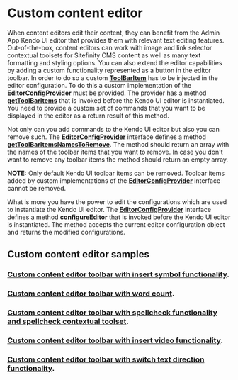 # Custom content editor

When content editors edit their content, they can benefit from the Admin App Kendo UI editor that provides them with relevant text editing features. Out-of-the-box, content editors can work with image and link selector contextual toolsets for Sitefinity CMS content as well as many text formatting and styling options. You can also extend the editor capabilities by adding a custom functionality represented as a button in the editor toolbar. In order to do so a custom [**ToolBarItem**](http://admin-app-extensions-docs.sitefinity.site/interfaces/toolbaritem.html) has to be injected in the editor configuration.
To do this a custom implementation of the [**EditorConfigProvider**](http://admin-app-extensions-docs.sitefinity.site/interfaces/editorconfigprovider.html) must be provided. The provider has a method [**getToolBarItems**](http://admin-app-extensions-docs.sitefinity.site/interfaces/editorconfigprovider.html#gettoolbaritems) that is invoked before the Kendo UI editor is instantiated. You need to provide a custom set of commands that you want to be displayed in the editor as a return result of this method.

Not only can you add commands to the Kendo UI editor but also you can remove such. The [**EditorConfigProvider**](http://admin-app-extensions-docs.sitefinity.site/interfaces/editorconfigprovider.html) interface defines a method [**getToolBarItemsNamesToRemove**](http://admin-app-extensions-docs.sitefinity.site/interfaces/editorconfigprovider.html#gettoolbaritemsnamestoremove). The method should return an array with the names of the toolbar items that you want to remove. In case you don't want to remove any toolbar items the method should return an empty array.

**NOTE:** Only default Kendo UI toolbar items can be removed. Toolbar items added by custom implementations of the [**EditorConfigProvider**](http://admin-app-extensions-docs.sitefinity.site/interfaces/editorconfigprovider.html) interface cannot be removed.

What is more you have the power to edit the configurations which are used to instantiate the Kendo UI editor. The [**EditorConfigProvider**](http://admin-app-extensions-docs.sitefinity.site/interfaces/editorconfigprovider.html) interface defines a method [**configureEditor**](http://admin-app-extensions-docs.sitefinity.site/interfaces/editorconfigprovider.html#configureeditor) that is invoked before the Kendo UI editor is instantiated. The method accepts the current editor configuration object and returns the modified configurations.

## Custom content editor samples

### [Custom content editor toolbar with insert symbol functionality](./insert-symbol/README.md).

### [Custom content editor toolbar with word count](./word-count/README.md).

### [Custom content editor toolbar with spellcheck functionality and spellcheck contextual toolset](./spell-check/README.md).

### [Custom content editor toolbar with insert video functionality](./sitefinity-videos/README.md).

### [Custom content editor toolbar with switch text direction functionality](./switch-text-direction/README.md).
